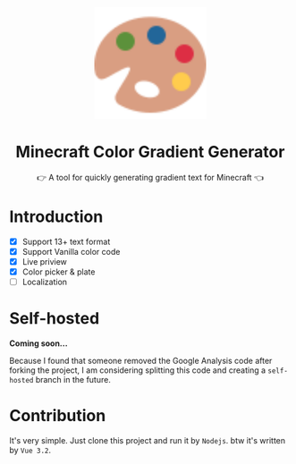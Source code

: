 <p align="center">
  <a href="https://github.com/tuanzisama/minecraft-color-gradient-generator">
    <img src="https://raw.githubusercontent.com/twitter/twemoji/master/assets/svg/1f3a8.svg" width="200" height="200" alt="NoriLib">
  </a>
</p>

<div align="center">
  
# Minecraft Color Gradient Generator

👉 A tool for quickly generating gradient text for Minecraft 👈

</div>

# Introduction

- [x] Support 13+ text format
- [x] Support Vanilla color code
- [x] Live priview
- [x] Color picker & plate
- [ ] Localization 

# Self-hosted

**Coming soon...**

Because I found that someone removed the Google Analysis code after forking the project, I am considering splitting this code and creating a `self-hosted` branch in the future.

# Contribution

It's very simple. Just clone this project and run it by `Nodejs`. btw it's written by `Vue 3.2`.
